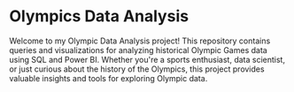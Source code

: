 # Olympics Data Analysis

Welcome to my Olympic Data Analysis project! This repository contains queries and visualizations for analyzing historical Olympic Games data using SQL and Power BI. Whether you're a sports enthusiast, data scientist, or just curious about the history of the Olympics, this project provides valuable insights and tools for exploring Olympic data.
